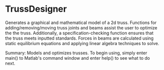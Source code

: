 # TrussDesigner

Generates a graphical and mathematical model of a 2d truss. Functions for adding/removing/moving truss joints and beams assist the user to optimize the the truss. Additionally, a specification-checking function ensures that the truss meets inputted standards. Forces in beams are calculated using static equilibrium equations and applying linear algebra techniques to solve.



Summary: Models and optimizes trusses. To begin using, simply enter main() to Matlab's command window and enter help() to see what to do next.
